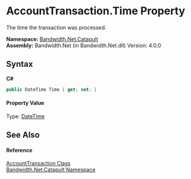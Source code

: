 ﻿# AccountTransaction.Time Property 
 

The time the transaction was processed.

**Namespace:**&nbsp;<a href ="N_Bandwidth_Net_Catapult.md">Bandwidth.Net.Catapult</a><br />**Assembly:**&nbsp;Bandwidth.Net (in Bandwidth.Net.dll) Version: 4.0.0

## Syntax

**C#**<br />
``` C#
public DateTime Time { get; set; }
```


#### Property Value
Type: <a href="http://msdn2.microsoft.com/en-us/library/03ybds8y" target="_blank">DateTime</a>

## See Also


#### Reference
<a href ="T_Bandwidth_Net_Catapult_AccountTransaction.md">AccountTransaction Class</a><br /><a href ="N_Bandwidth_Net_Catapult.md">Bandwidth.Net.Catapult Namespace</a><br />